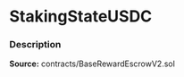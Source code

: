 # StakingStateUSDC

### Description <a id="description"></a>

**Source:** contracts/BaseRewardEscrowV2.sol

